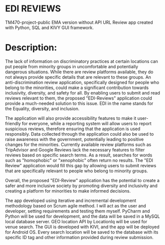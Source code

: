 # EDI REVIEWS
TM470-project-public EMA version without API URL
Review app created with Python, SQL and KIVY GUI framework.
# Description: 
The lack of information on discriminatory practices at certain locations can put people from minority groups in uncomfortable and potentially dangerous situations. While there are review platforms available, they do not always provide specific details that are relevant to these groups. An anti-discrimination review application, specifically designed for people who belong to the minorities, could make a significant contribution towards inclusivity, diversity, and safety for all. By enabling users to submit and read reviews relevant to them, the proposed "EDI-Reviews" application could provide a much-needed solution to this issue. EDI in the name stands for the Equality, diversity, and inclusion.

The application will also provide accessibility features to make it user-friendly for everyone, while a reporting system will allow users to report suspicious reviews, therefore ensuring that the application is used responsibly. Data collected through the application could also be used to raise awareness with the government, potentially leading to positive changes for the  minorities.
Currently available review platforms such as TripAdvisor and Google Reviews lack the necessary features to filter reviews based on specific search terms. As a result, searches for words such as "homophobic" or "xenophobic" often return no results. The "EDI Review" application would fill this gap by allowing users to submit reviews that are specifically relevant to people who belong to minority groups.

Overall, the proposed "EDI-Review" application has the potential to create a safer and more inclusive society by promoting diversity and inclusivity and creating a platform for minorities to make informed decisions.

The app developed using iterative and incremental development methodology based on Scrum agile method. I will act as the user and developer, setting requirements and testing them myself. PyCharm and Python will be used for development, and the data will be saved in a MySQL local database server. GEO location API by LocationIq will be used for venue search.
The GUI is developed with KIVI, and the app will be deployed for Android OS. Every search location will be saved to the database with its specific ID tag and other information provided during review submission. 
